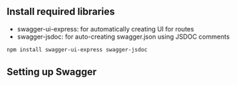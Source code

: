 ## Install required libraries

- swagger-ui-express: for automatically creating UI for routes 
- swagger-jsdoc: for auto-creating swagger.json using JSDOC comments
```bash
npm install swagger-ui-express swagger-jsdoc
```

## Setting up Swagger

